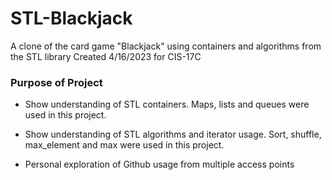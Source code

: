 # STL-Blackjack

A clone of the card game "Blackjack" using containers and algorithms from the STL library
Created 4/16/2023 for CIS-17C

### Purpose of Project

- Show understanding of STL containers. Maps, lists and queues were used in this project.

- Show understanding of STL algorithms and iterator usage. Sort, shuffle, max_element and max were used in this project.

- Personal exploration of Github usage from multiple access points
